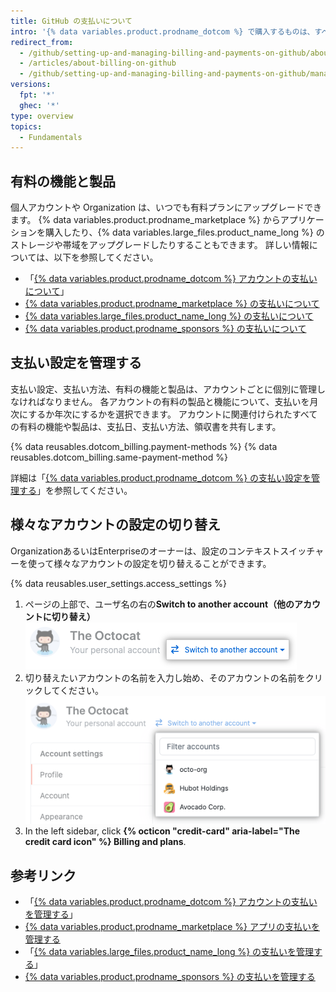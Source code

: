 ```yaml
---
title: GitHub の支払いについて
intro: '{% data variables.product.prodname_dotcom %} で購入するものは、すべてアカウントの支払日、支払い方法、領収書を共有します。'
redirect_from:
  - /github/setting-up-and-managing-billing-and-payments-on-github/about-billing-on-github
  - /articles/about-billing-on-github
  - /github/setting-up-and-managing-billing-and-payments-on-github/managing-your-github-billing-settings/about-billing-on-github
versions:
  fpt: '*'
  ghec: '*'
type: overview
topics:
  - Fundamentals
---
```


## 有料の機能と製品

個人アカウントや Organization は、いつでも有料プランにアップグレードできます。 {% data variables.product.prodname_marketplace %} からアプリケーションを購入したり、{% data variables.large_files.product_name_long %} のストレージや帯域をアップグレードしたりすることもできます。 詳しい情報については、以下を参照してください。
- 「[{% data variables.product.prodname_dotcom %} アカウントの支払いについて](/articles/about-billing-for-github-accounts)」
- [{% data variables.product.prodname_marketplace %} の支払いについて](/articles/about-billing-for-github-marketplace)
- [{% data variables.large_files.product_name_long %} の支払いについて](/articles/about-billing-for-git-large-file-storage)
- [{% data variables.product.prodname_sponsors %} の支払いについて](/articles/about-billing-for-github-sponsors)

## 支払い設定を管理する

支払い設定、支払い方法、有料の機能と製品は、アカウントごとに個別に管理しなければなりません。 各アカウントの有料の製品と機能について、支払いを月次にするか年次にするかを選択できます。 アカウントに関連付けられたすべての有料の機能や製品は、支払日、支払い方法、領収書を共有します。

{% data reusables.dotcom_billing.payment-methods %} {% data reusables.dotcom_billing.same-payment-method %}

詳細は「[{% data variables.product.prodname_dotcom %} の支払い設定を管理する](/articles/managing-your-github-billing-settings)」を参照してください。

## 様々なアカウントの設定の切り替え

OrganizationあるいはEnterpriseのオーナーは、設定のコンテキストスイッチャーを使って様々なアカウントの設定を切り替えることができます。

{% data reusables.user_settings.access_settings %}
1. ページの上部で、ユーザ名の右の**Switch to another account（他のアカウントに切り替え）** ![コンテキストスイッチャーボタン](/assets/images/help/settings/context-switcher-button.png)
1. 切り替えたいアカウントの名前を入力し始め、そのアカウントの名前をクリックしてください。 ![コンテキストスイッチャーメニュー](/assets/images/help/settings/context-switcher-menu.png)
1. In the left sidebar, click **{% octicon "credit-card" aria-label="The credit card icon" %} Billing and plans**.

## 参考リンク

- 「[{% data variables.product.prodname_dotcom %} アカウントの支払いを管理する](/articles/managing-billing-for-your-github-account)」
- [{% data variables.product.prodname_marketplace %} アプリの支払いを管理する](/articles/managing-billing-for-github-marketplace-apps)
- 「[{% data variables.large_files.product_name_long %} の支払いを管理する](/articles/managing-billing-for-git-large-file-storage)」
- [{% data variables.product.prodname_sponsors %} の支払いを管理する](/articles/managing-billing-for-github-sponsors)

